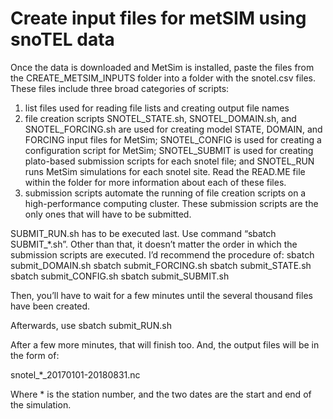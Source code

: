 # Create input files for metSIM using snoTEL data

Once the data is downloaded and MetSim is installed, paste the files from the CREATE_METSIM_INPUTS folder into a folder with the snotel.csv files. These files include three broad categories of scripts: 
1) list files used for reading file lists and creating output file names 
2) file creation scripts SNOTEL_STATE.sh, SNOTEL_DOMAIN.sh, and SNOTEL_FORCING.sh are used for creating model STATE, DOMAIN, and FORCING input files for MetSim; SNOTEL_CONFIG is used for creating a configuration script for MetSim; SNOTEL_SUBMIT is used for creating plato-based submission scripts for each snotel file; and SNOTEL_RUN runs MetSim simulations for each snotel site. Read the READ.ME file within the folder for more information about each of these files.
3) submission scripts automate the running of file creation scripts on a high-performance computing cluster. These submission scripts are the only ones that will have to be submitted.

SUBMIT_RUN.sh has to be executed last. Use command “sbatch SUBMIT_*.sh”. Other than that, it doesn’t matter the order in which the submission scripts are executed. I’d recommend the procedure of:
sbatch submit_DOMAIN.sh
sbatch submit_FORCING.sh
sbatch submit_STATE.sh
sbatch submit_CONFIG.sh
sbatch submit_SUBMIT.sh

Then, you’ll have to wait for a few minutes until the several thousand files have been created.

Afterwards, use
sbatch submit_RUN.sh

After a few more minutes, that will finish too. And, the output files will be in the form of:

snotel_*_20170101-20180831.nc

Where * is the station number, and the two dates are the start and end of the simulation. 
